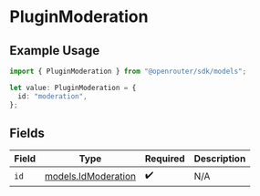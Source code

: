 # PluginModeration

## Example Usage

```typescript
import { PluginModeration } from "@openrouter/sdk/models";

let value: PluginModeration = {
  id: "moderation",
};
```

## Fields

| Field                                            | Type                                             | Required                                         | Description                                      |
| ------------------------------------------------ | ------------------------------------------------ | ------------------------------------------------ | ------------------------------------------------ |
| `id`                                             | [models.IdModeration](../models/idmoderation.md) | :heavy_check_mark:                               | N/A                                              |